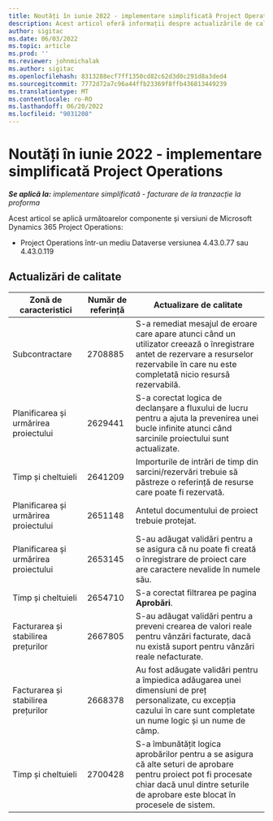 ```yaml
---
title: Noutăți în iunie 2022 - implementare simplificată Project Operations
description: Acest articol oferă informații despre actualizările de calitate care sunt disponibile în versiunea din iunie 2022 de implementare a Microsoft Dynamics 365 Project Operations lite.
author: sigitac
ms.date: 06/03/2022
ms.topic: article
ms.prod: ''
ms.reviewer: johnmichalak
ms.author: sigitac
ms.openlocfilehash: 8313288ecf7ff1350cd82c62d3d0c291d8a3ded4
ms.sourcegitcommit: 7772d72a7c96a44ffb23369f8ffb436813449239
ms.translationtype: MT
ms.contentlocale: ro-RO
ms.lasthandoff: 06/20/2022
ms.locfileid: "9031208"
---
```

# <a name="whats-new-june-2022---project-operations-lite-deployment"></a>Noutăți în iunie 2022 - implementare simplificată Project Operations

_**Se aplică la:** implementare simplificată - facturare de la tranzacție la proforma_

Acest articol se aplică următoarelor componente și versiuni de Microsoft Dynamics 365 Project Operations:

- Project Operations într-un mediu Dataverse versiunea 4.43.0.77 sau 4.43.0.119

## <a name="quality-updates"></a>Actualizări de calitate

| Zonă de caracteristici | Număr de referință | Actualizare de calitate |
| --- | --- | --- |
| Subcontractare | 2708885 | S-a remediat mesajul de eroare care apare atunci când un utilizator creează o înregistrare antet de rezervare a resurselor rezervabile în care nu este completată nicio resursă rezervabilă. |
| Planificarea și urmărirea proiectului | 2629441 | S-a corectat logica de declanșare a fluxului de lucru pentru a ajuta la prevenirea unei bucle infinite atunci când sarcinile proiectului sunt actualizate. |
| Timp și cheltuieli | 2641209 | Importurile de intrări de timp din sarcini/rezervări trebuie să păstreze o referință de resurse care poate fi rezervată. |
| Planificarea și urmărirea proiectului | 2651148 | Antetul documentului de proiect trebuie protejat.|
| Planificarea și urmărirea proiectului | 2653145 | S-au adăugat validări pentru a se asigura că nu poate fi creată o înregistrare de proiect care are caractere nevalide în numele său. |
| Timp și cheltuieli | 2654710 | S-a corectat filtrarea pe pagina **Aprobări**. |
| Facturarea și stabilirea prețurilor | 2667805 | S-au adăugat validări pentru a preveni crearea de valori reale pentru vânzări facturate, dacă nu există suport pentru vânzări reale nefacturate. |
| Facturarea și stabilirea prețurilor | 2668378 | Au fost adăugate validări pentru a împiedica adăugarea unei dimensiuni de preț personalizate, cu excepția cazului în care sunt completate un nume logic și un nume de câmp. |
| Timp și cheltuieli | 2700428 | S-a îmbunătățit logica aprobărilor pentru a se asigura că alte seturi de aprobare pentru proiect pot fi procesate chiar dacă unul dintre seturile de aprobare este blocat în procesele de sistem. |

